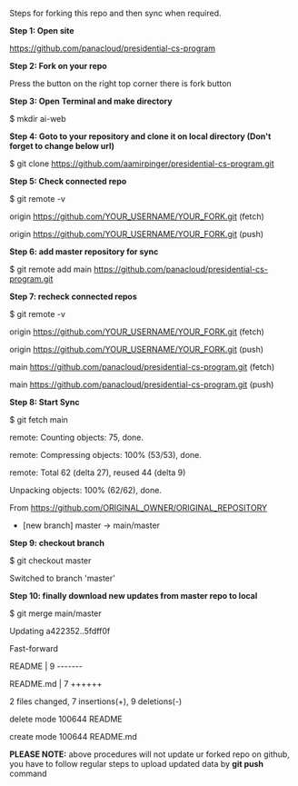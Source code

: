 Steps for forking this repo and then sync when required.

**Step 1: Open site**

https://github.com/panacloud/presidential-cs-program


**Step 2: Fork on your repo**

Press the button on the right top corner there is fork button


**Step 3: Open Terminal and make directory**

$ mkdir ai-web


**Step 4: Goto to your repository and clone it on local directory (Don't forget to change below url)**

$ git clone https://github.com/aamirpinger/presidential-cs-program.git


**Step 5: Check connected repo**

$ git remote -v

origin  https://github.com/YOUR_USERNAME/YOUR_FORK.git (fetch)

origin  https://github.com/YOUR_USERNAME/YOUR_FORK.git (push)


**Step 6: add master repository for sync**

$ git remote add main https://github.com/panacloud/presidential-cs-program.git


**Step 7: recheck connected repos**

$ git remote -v

origin    https://github.com/YOUR_USERNAME/YOUR_FORK.git (fetch)

origin    https://github.com/YOUR_USERNAME/YOUR_FORK.git (push)

main	https://github.com/panacloud/presidential-cs-program.git (fetch)

main	https://github.com/panacloud/presidential-cs-program.git (push)



**Step 8: Start Sync**

$ git fetch main

remote: Counting objects: 75, done.

remote: Compressing objects: 100% (53/53), done.

remote: Total 62 (delta 27), reused 44 (delta 9)

Unpacking objects: 100% (62/62), done.

From https://github.com/ORIGINAL_OWNER/ORIGINAL_REPOSITORY

* [new branch]      master     -> main/master



**Step 9: checkout branch**

$ git checkout master

Switched to branch 'master'


**Step 10: finally download new updates from master repo to local**

$ git merge main/master

Updating a422352..5fdff0f

Fast-forward

README                    |    9 -------

README.md                 |    7 ++++++

2 files changed, 7 insertions(+), 9 deletions(-)

delete mode 100644 README

create mode 100644 README.md



**PLEASE NOTE:** above procedures will not update ur forked repo on github, you have to follow regular steps to upload updated data by **git push** command
